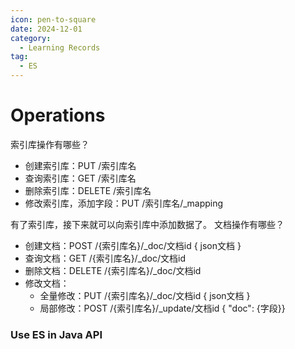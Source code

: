 ```yaml
---
icon: pen-to-square
date: 2024-12-01
category:
  - Learning Records
tag:
  - ES
---
```


# Operations

索引库操作有哪些？
- 创建索引库：PUT /索引库名
- 查询索引库：GET /索引库名
- 删除索引库：DELETE /索引库名
- 修改索引库，添加字段：PUT /索引库名/_mapping

有了索引库，接下来就可以向索引库中添加数据了。
文档操作有哪些？
- 创建文档：POST /{索引库名}/_doc/文档id   { json文档 }
- 查询文档：GET /{索引库名}/_doc/文档id
- 删除文档：DELETE /{索引库名}/_doc/文档id
- 修改文档：
    - 全量修改：PUT /{索引库名}/_doc/文档id { json文档 }
    - 局部修改：POST /{索引库名}/_update/文档id { "doc": {字段}}
  

### Use ES in Java API

